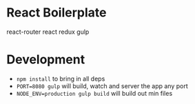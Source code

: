 React Boilerplate
=================
react-router
react
redux
gulp

Development
=================
* `npm install` to bring in all deps
* `PORT=8080 gulp` will build, watch and server the app any port
* `NODE_ENV=production gulp build` will build out min files

